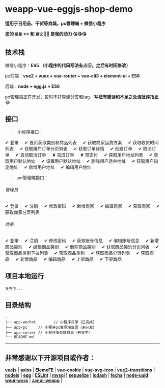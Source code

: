 # weapp-vue-eggjs-shop-demo

**适用于日用品、干货等商城，pc管理端 + 微信小程序**

**您的 `星星` :star::star: 和 `建议` :facepunch::facepunch: 是我的动力 :kissing_heart::kissing_heart::kissing_heart:**

## 技术栈

微信小程序：**ES5 （小程序的代码写法有点旧，之后有时间修改）**

pc前端：**vue2 + vuex + vue-router + vue-cli3 + element-ui + ES6**

后端：**node + egg.js + ES6**

pc管理端正在开发，暂时不打算建分支和tag，**写法有错误和不足之处请批评指正** :joy:

## 接口

> **小程序接口**：

✔ 登录&nbsp;&nbsp;&nbsp;&nbsp;
✔ 首页获取类别和商品列表&nbsp;&nbsp;&nbsp;&nbsp;
✔ 获取商家运费方案&nbsp;&nbsp;&nbsp;&nbsp;
✔ 获取收货时间列表&nbsp;&nbsp;&nbsp;&nbsp;
✔ 获取用户订单分页列表&nbsp;&nbsp;&nbsp;&nbsp;
✔ 获取订单详情&nbsp;&nbsp;&nbsp;&nbsp;
✔ 创建订单&nbsp;&nbsp;&nbsp;&nbsp;
✔ 取消订单&nbsp;&nbsp;&nbsp;&nbsp;
✔ 自动取消订单&nbsp;&nbsp;&nbsp;&nbsp;
✘ 完成订单&nbsp;&nbsp;&nbsp;&nbsp;
✘ 预支付&nbsp;&nbsp;&nbsp;&nbsp;
✔ 获取用户地址列表&nbsp;&nbsp;&nbsp;&nbsp;
✔ 获取用户默认地址&nbsp;&nbsp;&nbsp;&nbsp;
✔ 设置用户默认地址&nbsp;&nbsp;&nbsp;&nbsp;
✔ 删除用户选中地址&nbsp;&nbsp;&nbsp;&nbsp;
✔ 获取用户指定地址&nbsp;&nbsp;&nbsp;&nbsp;
✔ 新增用户地址&nbsp;&nbsp;&nbsp;&nbsp;
✔ 编辑用户地址&nbsp;&nbsp;&nbsp;&nbsp;

> **pc管理端接口**：

###### 管理员

✔ 登录&nbsp;&nbsp;&nbsp;&nbsp;
✔ 注销&nbsp;&nbsp;&nbsp;&nbsp;
✔ 修改密码&nbsp;&nbsp;&nbsp;&nbsp;
✔ 新增商家&nbsp;&nbsp;&nbsp;&nbsp;
✔ 编辑商家&nbsp;&nbsp;&nbsp;&nbsp;
✔ 获取商家&nbsp;&nbsp;&nbsp;&nbsp;
✔ 获取商家分页列表&nbsp;&nbsp;&nbsp;&nbsp;

###### 商家

✔ 登录&nbsp;&nbsp;&nbsp;&nbsp;
✔ 注销&nbsp;&nbsp;&nbsp;&nbsp;
✔ 修改密码&nbsp;&nbsp;&nbsp;&nbsp;
✔ 获取账号信息&nbsp;&nbsp;&nbsp;&nbsp;
✔ 编辑账号信息&nbsp;&nbsp;&nbsp;&nbsp;
✔ 新增商品类别&nbsp;&nbsp;&nbsp;&nbsp;
✔ 编辑商品类别&nbsp;&nbsp;&nbsp;&nbsp;
✔ 删除商品类别&nbsp;&nbsp;&nbsp;&nbsp;
✔ 获取商品类别分页列表&nbsp;&nbsp;&nbsp;&nbsp;
✔ 获取商品类别下拉列表&nbsp;&nbsp;&nbsp;&nbsp;
✔ 获取商品类别&nbsp;&nbsp;&nbsp;&nbsp;
✔ 获取商品分页列表&nbsp;&nbsp;&nbsp;&nbsp;
✔ 获取商品&nbsp;&nbsp;&nbsp;&nbsp;
✔ 新增商品&nbsp;&nbsp;&nbsp;&nbsp;
✔ 编辑商品&nbsp;&nbsp;&nbsp;&nbsp;
✔ 上架商品&nbsp;&nbsp;&nbsp;&nbsp;
✔ 下架商品&nbsp;&nbsp;&nbsp;&nbsp;

## 项目本地运行
```
补充中...
```

## 目录结构

```
.
├── app-wechat        // 小程序目录（已完成）
├── app-pc     // 小程序pc管理端目录（未开发）
├── app-server // 小程序服务端目录（开发中）
└── README.md
```

***

## 非常感谢以下开源项目或作者：

[**vuejs**](https://github.com/vuejs) |
[**axios**](https://github.com/axios/axios) |
[**ElemeFE**](https://github.com/ElemeFE) |
[**vue-cookie**](https://github.com/alfhen/vue-cookie) |
[**vue-svg-icon**](https://github.com/cenkai88/vue-svg-icon) |
[**vue2-transitions**](https://github.com/BinarCode/vue2-transitions) |
[**nodejs**](https://github.com/nodejs) |
[**egg**](https://github.com/eggjs/egg) |
[**ESLint**](https://github.com/eslint) |
[**mysql**](https://github.com/mysqljs/mysql) |
[**sequelize**](https://github.com/sequelize/sequelize) |
[**lodash**](https://github.com/lodash/lodash) |
[**fecha**](https://github.com/taylorhakes/fecha) |
[**node-uuid**](https://github.com/kelektiv/node-uuid)
[**weui-wxss**](https://github.com/Tencent/weui-wxss) |
[**zanui-weapp**](https://github.com/youzan/zanui-weapp) |
